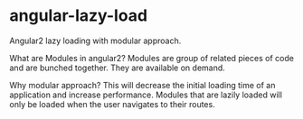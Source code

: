 # angular-lazy-load
Angular2 lazy loading with modular approach. 

What are Modules in angular2?
Modules are group of related pieces of code and are bunched together. They are available on demand.

Why modular approach?
This will decrease the initial loading time of an application and increase performance. Modules that are lazily loaded will only be loaded when the user navigates to their routes.
